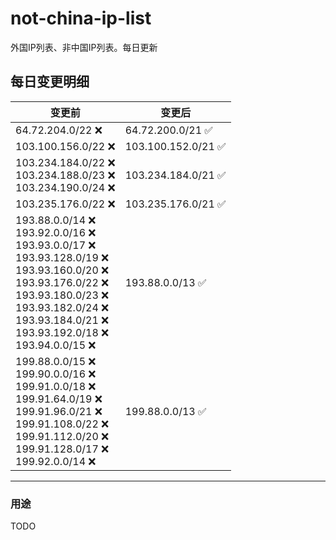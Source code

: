 # not-china-ip-list
外国IP列表、非中国IP列表。每日更新

每日变更明细
--------------------
|  变更前   | 变更后 |
|  ----  | ----  |
|  64.72.204.0/22 :x:  | 64.72.200.0/21 :white_check_mark: | 
|  103.100.156.0/22 :x:  | 103.100.152.0/21 :white_check_mark: | 
|  103.234.184.0/22 :x: <br> 103.234.188.0/23 :x: <br> 103.234.190.0/24 :x: <br> | 103.234.184.0/21 :white_check_mark: | 
|  103.235.176.0/22 :x:  | 103.235.176.0/21 :white_check_mark: | 
|  193.88.0.0/14 :x: <br> 193.92.0.0/16 :x: <br> 193.93.0.0/17 :x: <br> 193.93.128.0/19 :x: <br> 193.93.160.0/20 :x: <br> 193.93.176.0/22 :x: <br> 193.93.180.0/23 :x: <br> 193.93.182.0/24 :x: <br> 193.93.184.0/21 :x: <br> 193.93.192.0/18 :x: <br> 193.94.0.0/15 :x: <br> | 193.88.0.0/13 :white_check_mark: | 
|  199.88.0.0/15 :x: <br> 199.90.0.0/16 :x: <br> 199.91.0.0/18 :x: <br> 199.91.64.0/19 :x: <br> 199.91.96.0/21 :x: <br> 199.91.108.0/22 :x: <br> 199.91.112.0/20 :x: <br> 199.91.128.0/17 :x: <br> 199.92.0.0/14 :x: <br> | 199.88.0.0/13 :white_check_mark: | 

--------------------
### 用途
TODO
